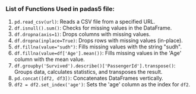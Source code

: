 ### List of Functions Used in padas5 file:

1. `pd.read_csv(url)`: Reads a CSV file from a specified URL.
2. `df.isnull().sum()`: Checks for missing values in the DataFrame.
3. `df.dropna(axis=1)`: Drops columns with missing values.
4. `df.dropna(inplace=True)`: Drops rows with missing values (in-place).
5. `df.fillna(value="sudh")`: Fills missing values with the string "sudh".
6. `df.fillna(value=df['Age'].mean())`: Fills missing values in the 'Age' column with the mean value.
7. `df.groupby('Survived').describe()['PassengerId'].transpose()`: Groups data, calculates statistics, and transposes the result.
8. `pd.concat([df2, df3])`: Concatenates DataFrames vertically.
9. `df2 = df2.set_index('age')`: Sets the 'age' column as the index for `df2`.
